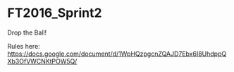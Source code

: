 # FT2016_Sprint2

Drop the Ball!

Rules here: https://docs.google.com/document/d/1WpHQzpgcnZQAJD7Ebx6I8UhdppQXb3OfVWCNKtPOW5Q/
